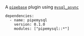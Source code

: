 A [`pipebase`] plugin using [`mysql_async`]
```
dependencies:
  - name: pipemysql
    version: 0.1.0
    modules: ["pipemysql::*"]
```
[`pipebase`]: https://github.com/pipebase/pipebase
[`mysql_async`]: https://github.com/blackbeam/mysql_async
